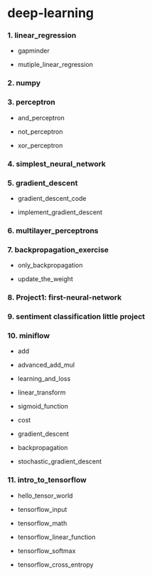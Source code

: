 # deep-learning


### 1. linear_regression

+ gapminder

+ mutiple_linear_regression

### 2. numpy

### 3. perceptron

+ and_perceptron

+ not_perceptron

+ xor_perceptron

### 4. simplest_neural_network

### 5. gradient_descent

+ gradient_descent_code

+ implement_gradient_descent

### 6. multilayer_perceptrons

### 7. backpropagation_exercise

+ only_backpropagation

+ update_the_weight

### 8. Project1: first-neural-network

### 9. sentiment classification little project

### 10. miniflow

+ add

+ advanced_add_mul

+ learning_and_loss

+ linear_transform

+ sigmoid_function

+ cost

+ gradient_descent

+ backpropagation

+ stochastic_gradient_descent

### 11. intro_to_tensorflow

+ hello_tensor_world

+ tensorflow_input

+ tensorflow_math

+ tensorflow_linear_function

+ tensorflow_softmax

+ tensorflow_cross_entropy
